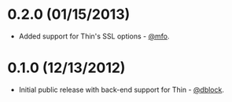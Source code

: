 0.2.0 (01/15/2013)
==================

* Added support for Thin's SSL options - [@mfo](https://github.com/mfo).

0.1.0 (12/13/2012)
==================

* Initial public release with back-end support for Thin - [@dblock](https://github.com/dblock).

